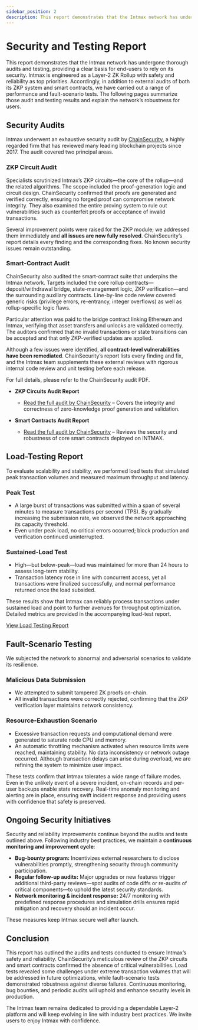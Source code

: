 ```yaml
---
sidebar_position: 2
description: This report demonstrates that the Intmax network has undergone thorough audits and testing, providing a clear basis for end-users to rely on its security.
---
```


# Security and Testing Report

This report demonstrates that the Intmax network has undergone thorough audits and testing, providing a clear basis for end-users to rely on its security. Intmax is engineered as a Layer-2 ZK Rollup with safety and reliability as top priorities. Accordingly, in addition to external audits of both its ZKP system and smart contracts, we have carried out a range of performance and fault-scenario tests. The following pages summarize those audit and testing results and explain the network’s robustness for users.

## Security Audits

Intmax underwent an exhaustive security audit by [ChainSecurity](https://www.chainsecurity.com/), a highly regarded firm that has reviewed many leading blockchain projects since 2017. The audit covered two principal areas.

### ZKP Circuit Audit

Specialists scrutinized Intmax’s ZKP circuits—the core of the rollup—and the related algorithms. The scope included the proof-generation logic and circuit design. ChainSecurity confirmed that proofs are generated and verified correctly, ensuring no forged proof can compromise network integrity. They also examined the entire proving system to rule out vulnerabilities such as counterfeit proofs or acceptance of invalid transactions.

Several improvement points were raised for the ZKP module; we addressed them immediately and **all issues are now fully resolved**. ChainSecurity’s report details every finding and the corresponding fixes. No known security issues remain outstanding.

### Smart-Contract Audit

ChainSecurity also audited the smart-contract suite that underpins the Intmax network. Targets included the core rollup contracts—deposit/withdrawal bridge, state-management logic, ZKP verification—and the surrounding auxiliary contracts. Line-by-line code review covered generic risks (privilege errors, re-entrancy, integer overflows) as well as rollup-specific logic flaws.

Particular attention was paid to the bridge contract linking Ethereum and Intmax, verifying that asset transfers and unlocks are validated correctly. The auditors confirmed that no invalid transactions or state transitions can be accepted and that only ZKP-verified updates are applied.

Although a few issues were identified, **all contract-level vulnerabilities have been remediated**. ChainSecurity’s report lists every finding and fix, and the Intmax team supplements these external reviews with rigorous internal code review and unit testing before each release.

For full details, please refer to the ChainSecurity audit PDF.

- **ZKP Circuits Audit Report**
  - [Read the full audit by ChainSecurity](https://www.chainsecurity.com/security-audit/intmax-2-zkp-circuits) – Covers the integrity and correctness of zero-knowledge proof generation and validation.

- **Smart Contracts Audit Report**
  - [Read the full audit by ChainSecurity](https://www.chainsecurity.com/security-audit/intmax-2-smart-contracts) – Reviews the security and robustness of core smart contracts deployed on INTMAX.

## Load-Testing Report

To evaluate scalability and stability, we performed load tests that simulated peak transaction volumes and measured maximum throughput and latency.

### Peak Test

- A large burst of transactions was submitted within a span of several minutes to measure transactions per second (TPS). By gradually increasing the submission rate, we observed the network approaching its capacity threshold.
- Even under peak load, no critical errors occurred; block production and verification continued uninterrupted.

### Sustained-Load Test

- High—but below-peak—load was maintained for more than 24 hours to assess long-term stability.
- Transaction latency rose in line with concurrent access, yet all transactions were finalized successfully, and normal performance returned once the load subsided.

These results show that Intmax can reliably process transactions under sustained load and point to further avenues for throughput optimization. Detailed metrics are provided in the accompanying load-test report.

[View Load Testing Report](./load-testing-report.md)

## Fault-Scenario Testing

We subjected the network to abnormal and adversarial scenarios to validate its resilience.

### Malicious Data Submission

- We attempted to submit tampered ZK proofs on-chain.
- All invalid transactions were correctly rejected, confirming that the ZKP verification layer maintains network consistency.

### Resource-Exhaustion Scenario

- Excessive transaction requests and computational demand were generated to saturate node CPU and memory.
- An automatic throttling mechanism activated when resource limits were reached, maintaining stability. No data inconsistency or network outage occurred. Although transaction delays can arise during overload, we are refining the system to minimize user impact.

These tests confirm that Intmax tolerates a wide range of failure modes. Even in the unlikely event of a severe incident, on-chain records and per-user backups enable state recovery. Real-time anomaly monitoring and alerting are in place, ensuring swift incident response and providing users with confidence that safety is preserved.

## Ongoing Security Initiatives

Security and reliability improvements continue beyond the audits and tests outlined above. Following industry best practices, we maintain a **continuous monitoring and improvement cycle**:

- **Bug-bounty program:** Incentivizes external researchers to disclose vulnerabilities promptly, strengthening security through community participation.
- **Regular follow-up audits:** Major upgrades or new features trigger additional third-party reviews—spot audits of code diffs or re-audits of critical components—to uphold the latest security standards.
- **Network monitoring & incident response:** 24/7 monitoring with predefined response procedures and simulation drills ensures rapid mitigation and recovery should an incident occur.

These measures keep Intmax secure well after launch.

## Conclusion

This report has outlined the audits and tests conducted to ensure Intmax’s safety and reliability. ChainSecurity’s meticulous review of the ZKP circuits and smart contracts confirmed the absence of critical vulnerabilities. Load tests revealed some challenges under extreme transaction volumes that will be addressed in future optimizations, while fault-scenario tests demonstrated robustness against diverse failures. Continuous monitoring, bug bounties, and periodic audits will uphold and enhance security levels in production.

The Intmax team remains dedicated to providing a dependable Layer-2 platform and will keep evolving in line with industry best practices. We invite users to enjoy Intmax with confidence.
